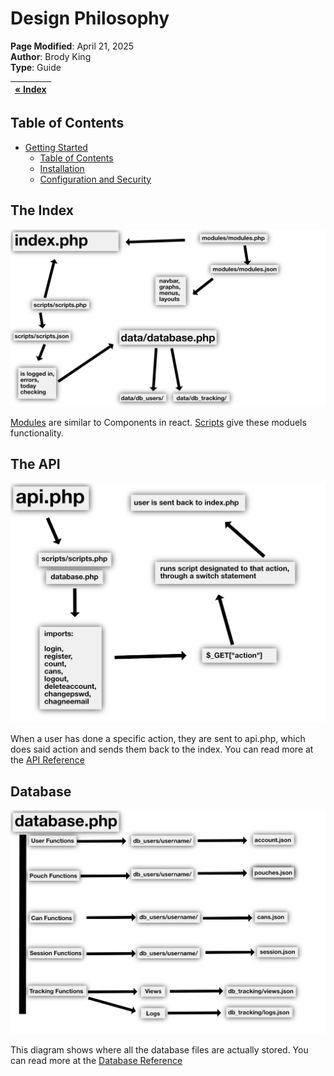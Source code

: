 # Design Philosophy

**Page Modified**: April 21, 2025
\
**Author**: Brody King
\
**Type**: Guide

| **[« Index](/docs/index.md)** |
| ----------------------------- |

## Table of Contents

- [Getting Started](#getting-started)
  - [Table of Contents](#table-of-contents)
  - [Installation](#installation)
  - [Configuration and Security](#configuration-and-security)

## The Index

<img src="../img/index.png">

[Modules](../references/modules.md) are similar to Components in react. [Scripts](../references/scripts.md) give these moduels functionality.

## The API

<img src="../img/api.png">

When a user has done a specific action, they are sent to api.php, which does said action and sends them back to the index. You can read more at the [API Reference](../references/api.md)

## Database

<img src="../img/database.png">

This diagram shows where all the database files are actually stored. You can read more at the [Database Reference](../references/database.md)
